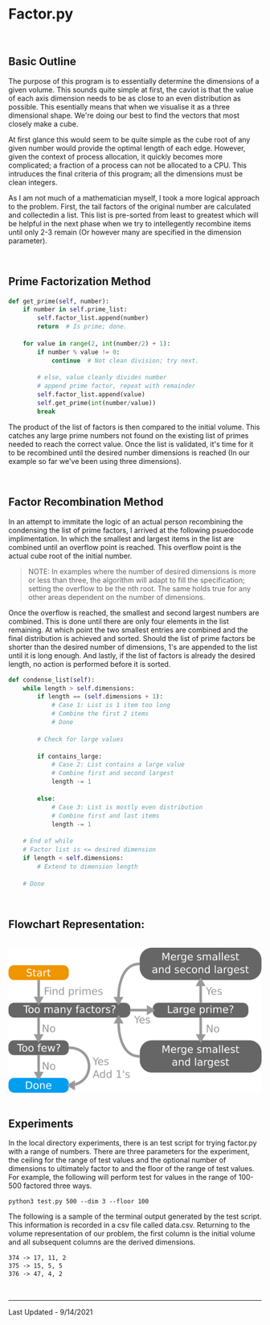 # Factor.py
<br/>

## Basic Outline

The purpose of this program is to essentially determine the dimensions of a
given volume. This sounds quite simple at first, the caviot is that the value
of each axis dimension needs to be as close to an even distribution as
possible. This esentially means that when we visualise it as a three
dimensional shape. We're doing our best to find the vectors that most closely
make a cube.

At first glance this would seem to be quite simple as the cube root of any
given number would provide the optimal length of each edge. However, given
the context of process allocation, it quickly becomes more complicated;
a fraction of a process can not be allocated to a CPU. This intruduces the
final criteria of this program; all the dimensions must be clean integers.

As I am not much of a mathematician myself, I took a more logical approach
to the problem. First, the tail factors of the original number are calculated
and collectedin a list. This list is pre-sorted from least to greatest which
will be helpful in the next phase when we try to intellegently recombine items
until only 2-3 remain (Or however many are specified in the dimension
parameter).

<br/>

## Prime Factorization Method

```Python
def get_prime(self, number):
    if number in self.prime_list:
        self.factor_list.append(number)
        return  # Is prime; done.

    for value in range(2, int(number/2) + 1):
        if number % value != 0:
            continue  # Not clean division; try next.

        # else, value cleanly divides number
        # append prime factor, repeat with remainder
        self.factor_list.append(value)
        self.get_prime(int(number/value))
        break
```

The product of the list of factors is then compared to the initial volume.
This catches any large prime numbers not found on the existing list of primes
needed to reach the correct value. Once the list is validated, it's time for it
to be recombined until the desired number dimensions is reached
(In our example so far we've been using three dimensions).

<br/>

## Factor Recombination Method

In an attempt to immitate the logic of an actual person recombining the
condensing the list of prime factors, I arrived at the following psuedocode
implimentation. In which the smallest and largest items in the list are
combined until an overflow point is reached. This overflow point is the actual
cube root of the initial number.

> NOTE:
> In examples where the number of desired dimensions is more or less than
> three, the algorithm will adapt to fill the specification; setting the
> overflow to be the nth root. The same holds true for any other areas
> dependent on the number of dimensions.

Once the overflow is reached, the smallest and second largest numbers are
combined. This is done until there are only four elements in the list
remaining. At which point the two smallest entries are combined and the
final distribution is achieved and sorted. Should the list of prime factors
be shorter than the desired number of dimensions, 1's are appended to the list
until it is long enough. And lastly, if the list of factors is already the
desired length, no action is performed before it is sorted.

```Python
def condense_list(self):
    while length > self.dimensions:
        if length == (self.dimensions + 1):
            # Case 1: List is 1 item too long
            # Combine the first 2 items
            # Done

        # Check for large values

        if contains_large:
            # Case 2: List contains a large value
            # Combine first and second largest
            length -= 1

        else:
            # Case 3: List is mostly even distribution
            # Combine first and last items
            length -= 1

    # End of while
    # Factor list is <= desired dimension
    if length < self.dimensions:
        # Extend to dimension length

    # Done
```

<br/>

## Flowchart Representation:
<br/>
<img src="docs/img/flow.png"/>
<br/><br/>


## Experiments

In the local directory experiments, there is an test script for trying
factor.py with a range of numbers. There are three parameters for the
experiment, the ceiling for the range of test values and the optional number
of dimensions to ultimately factor to and the floor of the range of test
values. For example, the following will perform test for values in the range
of 100-500 factored three ways.

```Shell
python3 test.py 500 --dim 3 --floor 100
```

The following is a sample of the terminal output generated by the test script.
This information is recorded in a csv file called data.csv. Returning to the
volume representation of our problem, the first column is the initial volume
and all subsequent columns are the derived dimensions.

```Shell
374 -> 17, 11, 2
375 -> 15, 5, 5
376 -> 47, 4, 2
```

<br/>


-------------------------------------------------------------------------------
Last Updated - 9/14/2021
